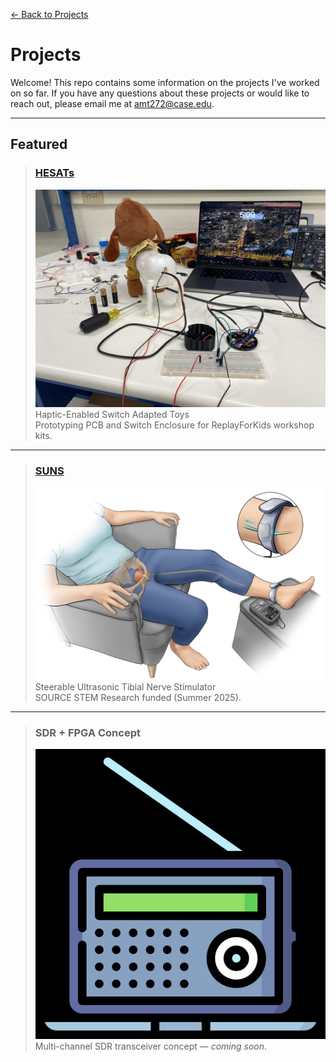 [← Back to Projects](https://amitthusay.github.io)

# Projects

Welcome! This repo contains some information on the projects I've worked on so far. If you have any questions about these projects or would like to reach out, please email me at amt272@case.edu.

---

## Featured

> ### [HESATs](HESAT/README.md)  
> [![HESAT](HESAT/assets/HESAT_1.jpg)](HESAT/README.md)  
> Haptic-Enabled Switch Adapted Toys  
> Prototyping PCB and Switch Enclosure for ReplayForKids workshop kits.

---

> ### [SUNS](SUNS/README.md)  
> [![SUNS](SUNS/assets/cover.jpg)](SUNS/README.md)  
> Steerable Ultrasonic Tibial Nerve Stimulator  
> SOURCE STEM Research funded (Summer 2025).

---

> ### SDR + FPGA Concept  
> [![SDR](SDR/assets/FPGA_SDR_cover.jpg)](SDR/README.md)  
> Multi-channel SDR transceiver concept — *coming soon*.
